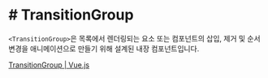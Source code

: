 # # TransitionGroup

`<TransitionGroup>`은 목록에서 렌더링되는 요소 또는 컴포넌트의 삽입, 제거 및 순서 변경을 애니메이션으로 만들기 위해 설계된 내장 컴포넌트입니다.

[TransitionGroup | Vue.js](https://vuejs.org/guide/built-ins/transition-group.html)
